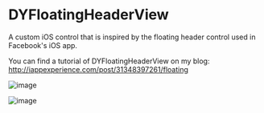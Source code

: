 DYFloatingHeaderView
====================

A custom iOS control that is inspired by the floating header control used in Facebook's iOS app.

You can find a tutorial of DYFloatingHeaderView on my blog: http://iappexperience.com/post/31348397261/floating 

![image](http://cl.ly/image/3l3o1F102F23/DYFloatingHeaderView1.png)

![image](http://cl.ly/image/1G180H2p1L1k/DYFloatingHeaderView2.png)
